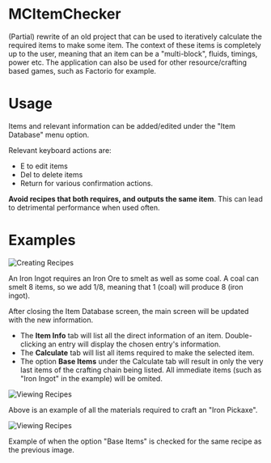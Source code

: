# MCItemChecker

(Partial) rewrite of an old project that can be used to iteratively calculate the required items to make some item. The context of these items is completely up to the user, meaning that an item can be a "multi-block", fluids, timings, power etc. The application can also be used for other resource/crafting based games, such as Factorio for example.

# Usage
Items and relevant information can be added/edited under the "Item Database" menu option.

Relevant keyboard actions are:
- E to edit items
- Del to delete items
- Return for various confirmation actions.


**Avoid recipes that both requires, and outputs the same item**. This can lead to detrimental performance when used often.

# Examples

![Creating Recipes](https://i.imgur.com/IYIHnF5.png)

An Iron Ingot requires an Iron Ore to smelt as well as some coal. A coal can smelt 8 items, so we add 1/8, meaning that 1 (coal) will produce 8 (iron ingot).


After closing the Item Database screen, the main screen will be updated with the new information.

- The **Item Info** tab will list all the direct information of an item. Double-clicking an entry will display the chosen entry's information.
- The **Calculate** tab will list all items required to make the selected item.
- The option **Base Items** under the Calculate tab will result in only the very last items of the crafting chain being listed. All immediate items (such as "Iron Ingot" in the example) will be omited.

![Viewing Recipes](https://i.imgur.com/V6PLGRw.png)

Above is an example of all the materials required to craft an "Iron Pickaxe".

![Viewing Recipes](https://i.imgur.com/FFIh5Pd.png)

Example of when the option "Base Items" is checked for the same recipe as the previous image.

